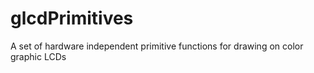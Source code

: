 # glcdPrimitives
A set of hardware independent primitive functions for drawing on color graphic LCDs
